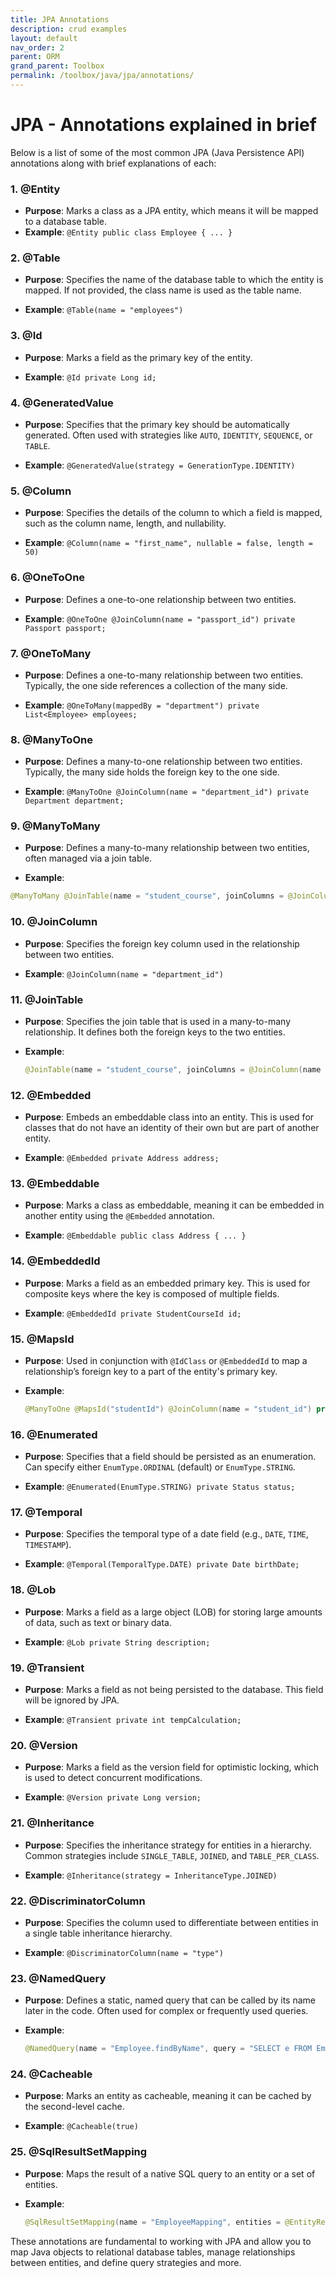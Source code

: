 ```yaml
---
title: JPA Annotations
description: crud examples 
layout: default
nav_order: 2
parent: ORM
grand_parent: Toolbox
permalink: /toolbox/java/jpa/annotations/
---
```


# JPA - Annotations explained in brief

Below is a list of some of the most common JPA (Java Persistence API) annotations along with brief explanations of each:

### 1. **@Entity**

- **Purpose**: Marks a class as a JPA entity, which means it will be mapped to a database table.
- **Example**: `@Entity public class Employee { ... }`

### 2. **@Table**

- **Purpose**: Specifies the name of the database table to which the entity is mapped. If not provided, the class name is used as the table name.

- **Example**: `@Table(name = "employees")`

### 3. **@Id**

- **Purpose**: Marks a field as the primary key of the entity.

- **Example**: `@Id private Long id;`

### 4. **@GeneratedValue**

- **Purpose**: Specifies that the primary key should be automatically generated. Often used with strategies like `AUTO`, `IDENTITY`, `SEQUENCE`, or `TABLE`.

- **Example**: `@GeneratedValue(strategy = GenerationType.IDENTITY)`

### 5. **@Column**

- **Purpose**: Specifies the details of the column to which a field is mapped, such as the column name, length, and nullability.

- **Example**: `@Column(name = "first_name", nullable = false, length = 50)`

### 6. **@OneToOne**

- **Purpose**: Defines a one-to-one relationship between two entities.

- **Example**: `@OneToOne @JoinColumn(name = "passport_id") private Passport passport;`

### 7. **@OneToMany**

- **Purpose**: Defines a one-to-many relationship between two entities. Typically, the one side references a collection of the many side.

- **Example**: `@OneToMany(mappedBy = "department") private List<Employee> employees;`

### 8. **@ManyToOne**

- **Purpose**: Defines a many-to-one relationship between two entities. Typically, the many side holds the foreign key to the one side.

- **Example**: `@ManyToOne @JoinColumn(name = "department_id") private Department department;`

### 9. **@ManyToMany**

- **Purpose**: Defines a many-to-many relationship between two entities, often managed via a join table.

- **Example**:

```java
@ManyToMany @JoinTable(name = "student_course", joinColumns = @JoinColumn(name = "student_id"), inverseJoinColumns = @JoinColumn(name = "course_id")) private List<Course> courses;
```

### 10. **@JoinColumn**

- **Purpose**: Specifies the foreign key column used in the relationship between two entities.

- **Example**: `@JoinColumn(name = "department_id")`

### 11. **@JoinTable**

- **Purpose**: Specifies the join table that is used in a many-to-many relationship. It defines both the foreign keys to the two entities.

- **Example**:

    ```java
    @JoinTable(name = "student_course", joinColumns = @JoinColumn(name = "student_id"), inverseJoinColumns = @JoinColumn(name = "course_id"))
    ```

### 12. **@Embedded**

- **Purpose**: Embeds an embeddable class into an entity. This is used for classes that do not have an identity of their own but are part of another entity.

- **Example**: `@Embedded private Address address;`

### 13. **@Embeddable**

- **Purpose**: Marks a class as embeddable, meaning it can be embedded in another entity using the `@Embedded` annotation.

- **Example**: `@Embeddable public class Address { ... }`

### 14. **@EmbeddedId**

- **Purpose**: Marks a field as an embedded primary key. This is used for composite keys where the key is composed of multiple fields.

- **Example**: `@EmbeddedId private StudentCourseId id;`

### 15. **@MapsId**

- **Purpose**: Used in conjunction with `@IdClass` or `@EmbeddedId` to map a relationship’s foreign key to a part of the entity's primary key.

- **Example**:

    ```java
    @ManyToOne @MapsId("studentId") @JoinColumn(name = "student_id") private Student student;
    ```

### 16. **@Enumerated**

- **Purpose**: Specifies that a field should be persisted as an enumeration. Can specify either `EnumType.ORDINAL` (default) or `EnumType.STRING`.

- **Example**: `@Enumerated(EnumType.STRING) private Status status;`

### 17. **@Temporal**

- **Purpose**: Specifies the temporal type of a date field (e.g., `DATE`, `TIME`, `TIMESTAMP`).

- **Example**: `@Temporal(TemporalType.DATE) private Date birthDate;`

### 18. **@Lob**

- **Purpose**: Marks a field as a large object (LOB) for storing large amounts of data, such as text or binary data.

- **Example**: `@Lob private String description;`

### 19. **@Transient**

- **Purpose**: Marks a field as not being persisted to the database. This field will be ignored by JPA.

- **Example**: `@Transient private int tempCalculation;`

### 20. **@Version**

- **Purpose**: Marks a field as the version field for optimistic locking, which is used to detect concurrent modifications.

- **Example**: `@Version private Long version;`

### 21. **@Inheritance**

- **Purpose**: Specifies the inheritance strategy for entities in a hierarchy. Common strategies include `SINGLE_TABLE`, `JOINED`, and `TABLE_PER_CLASS`.

- **Example**: `@Inheritance(strategy = InheritanceType.JOINED)`

### 22. **@DiscriminatorColumn**

- **Purpose**: Specifies the column used to differentiate between entities in a single table inheritance hierarchy.

- **Example**: `@DiscriminatorColumn(name = "type")`

### 23. **@NamedQuery**

- **Purpose**: Defines a static, named query that can be called by its name later in the code. Often used for complex or frequently used queries.

- **Example**:

    ```java
    @NamedQuery(name = "Employee.findByName", query = "SELECT e FROM Employee e WHERE e.name = :name")
    ```

### 24. **@Cacheable**

- **Purpose**: Marks an entity as cacheable, meaning it can be cached by the second-level cache.

- **Example**: `@Cacheable(true)`

### 25. **@SqlResultSetMapping**

- **Purpose**: Maps the result of a native SQL query to an entity or a set of entities.

- **Example**:

    ```java
    @SqlResultSetMapping(name = "EmployeeMapping", entities = @EntityResult(entityClass = Employee.class))
    ```

These annotations are fundamental to working with JPA and allow you to map Java objects to relational database tables, manage relationships between entities, and define query strategies and more.
